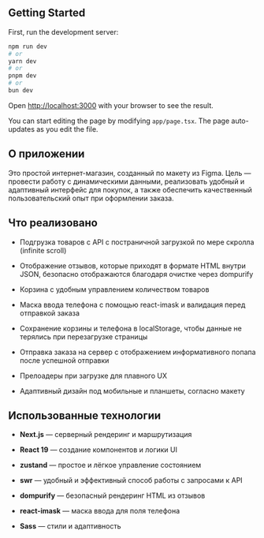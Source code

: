 ## Getting Started

First, run the development server:

```bash
npm run dev
# or
yarn dev
# or
pnpm dev
# or
bun dev
```

Open [http://localhost:3000](http://localhost:3000) with your browser to see the result.

You can start editing the page by modifying `app/page.tsx`. The page auto-updates as you edit the file.

## О приложении

Это простой интернет-магазин, созданный по макету из Figma. 
Цель — провести работу с динамическими данными,
реализовать удобный и адаптивный интерфейс для покупок, 
а также обеспечить качественный пользовательский опыт при оформлении заказа.

## Что реализовано
- Подгрузка товаров с API с постраничной загрузкой по мере скролла (infinite scroll)

- Отображение отзывов, которые приходят в формате HTML внутри JSON, безопасно отображаются благодаря очистке через dompurify

- Корзина с удобным управлением количеством товаров

- Маска ввода телефона с помощью react-imask и валидация перед отправкой заказа

- Сохранение корзины и телефона в localStorage, чтобы данные не терялись при перезагрузке страницы

- Отправка заказа на сервер с отображением информативного попапа после успешной отправки

- Прелоадеры при загрузке для плавного UX

- Адаптивный дизайн под мобильные и планшеты, согласно макету

## Использованные технологии
- **Next.js** — серверный рендеринг и маршрутизация

- **React 19** — создание компонентов и логики UI

- **zustand** — простое и лёгкое управление состоянием

- **swr** — удобный и эффективный способ работы с запросами к API

- **dompurify** — безопасный рендеринг HTML из отзывов

- **react-imask** — маска ввода для поля телефона

- **Sass** — стили и адаптивность